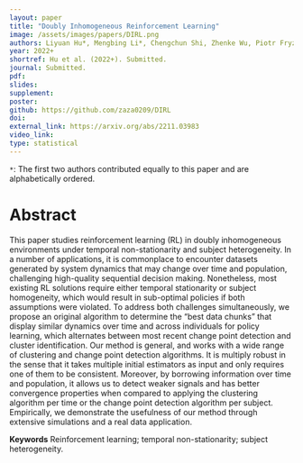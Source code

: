 ```yaml
---
layout: paper
title: "Doubly Inhomogeneous Reinforcement Learning"
image: /assets/images/papers/DIRL.png
authors: Liyuan Hu*, Mengbing Li*, Chengchun Shi, Zhenke Wu, Piotr Fryzlewicz
year: 2022+
shortref: Hu et al. (2022+). Submitted.
journal: Submitted.
pdf: 
slides: 
supplement:
poster: 
github: https://github.com/zaza0209/DIRL
doi: 
external_link: https://arxiv.org/abs/2211.03983
video_link: 
type: statistical
---
```


`*`: The first two authors contributed equally to this paper and are alphabetically ordered.

# Abstract

This paper studies reinforcement learning (RL) in doubly inhomogeneous environments under temporal non-stationarity and subject heterogeneity. In a number of applications, it is commonplace to encounter datasets generated by system dynamics that may change over time and population, challenging high-quality sequential decision making. Nonetheless, most existing RL solutions require either temporal stationarity or subject homogeneity, which would result in sub-optimal policies if both assumptions were violated. To address both challenges simultaneously, we propose an original algorithm to determine the “best data chunks” that display similar dynamics over time and across individuals for policy learning, which alternates between most recent change point detection and cluster identification. Our method is general, and works with a wide range of clustering and change point detection algorithms. It is multiply robust in the sense that it takes multiple initial estimators as input and only requires one of them to be consistent. Moreover, by borrowing information over time and population, it allows us to detect weaker signals and has better convergence properties when compared to applying the clustering algorithm per time or the change point detection algorithm per subject. Empirically, we demonstrate the usefulness of our method through extensive simulations and a real data application.

**Keywords** Reinforcement learning; temporal non-stationarity; subject heterogeneity.